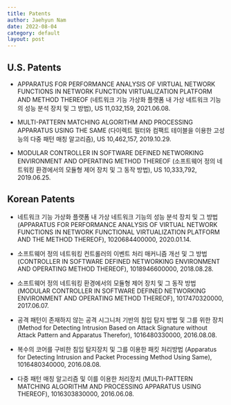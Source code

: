 ```yaml
---
title: Patents
author: Jaehyun Nam
date: 2022-08-04
category: default
layout: post
---
```


## U.S. Patents

- APPARATUS FOR PERFORMANCE ANALYSIS OF VIRTUAL NETWORK FUNCTIONS IN NETWORK FUNCTION VIRTUALIZATION PLATFORM AND METHOD THEREOF (네트워크 기능 가상화 플랫폼 내 가상 네트워크 기능의 성능 분석 장치 및 그 방법), US 11,032,159, 2021.06.08.

- MULTI-PATTERN MATCHING ALGORITHM AND PROCESSING APPARATUS USING THE SAME (다이렉트 필터와 컴팩트 테이블을 이용한 고성능의 다중 패턴 매칭 알고리즘), US 10,462,157, 2019.10.29.

- MODULAR CONTROLLER IN SOFTWARE DEFINED NETWORKING ENVIRONMENT AND OPERATING METHOD THEREOF (소프트웨어 정의 네트워킹 환경에서의 모듈형 제어 장치 및 그 동작 방법), US 10,333,792, 2019.06.25.

## Korean Patents

- 네트워크 기능 가상화 플랫폼 내 가상 네트워크 기능의 성능 분석 장치 및 그 방법 (APPARATUS FOR PERFORMANCE ANALYSIS OF VIRTUAL NETWORK FUNCTIONS IN NETWORK FUNCTIONAL VIRTUALIZATION PLATFORM AND THE METHOD THEREOF), 1020684400000, 2020.01.14.

- 소프트웨어 정의 네트워킹 컨트롤러의 이벤트 처리 매커니즘 개선 및 그 방법 (CONTROLLER IN SOFTWARE DEFINED NETWORKING ENVIRONMENT AND OPERATING METHOD THEREOF), 1018946600000, 2018.08.28.

- 소프트웨어 정의 네트워킹 환경에서의 모듈형 제어 장치 및 그 동작 방법 (MODULAR CONTROLLER IN SOFTWARE DEFINED NETWORKING ENVIRONMENT AND OPERATING METHOD THEREOF), 1017470320000, 2017.06.07.

- 공격 패턴이 존재하지 않는 공격 시그니처 기반의 침입 탐지 방법 및 그를 위한 장치 (Method for Detecting Intrusion Based on Attack Signature without Attack Pattern and Apparatus Therefor), 1016480330000, 2016.08.08.

- 복수의 코어를 구비한 침입 탐지장치 및 그를 이용한 패킷 처리방법 (Apparatus for Detecting Intrusion and Packet Processing Method Using Same), 1016480340000, 2016.08.08.

- 다중 패턴 매칭 알고리즘 및 이를 이용한 처리장치 (MULTI-PATTERN MATCHING ALGORITHM AND PROCESSING APPARATUS USING THEREOF), 1016303830000, 2016.06.08.

